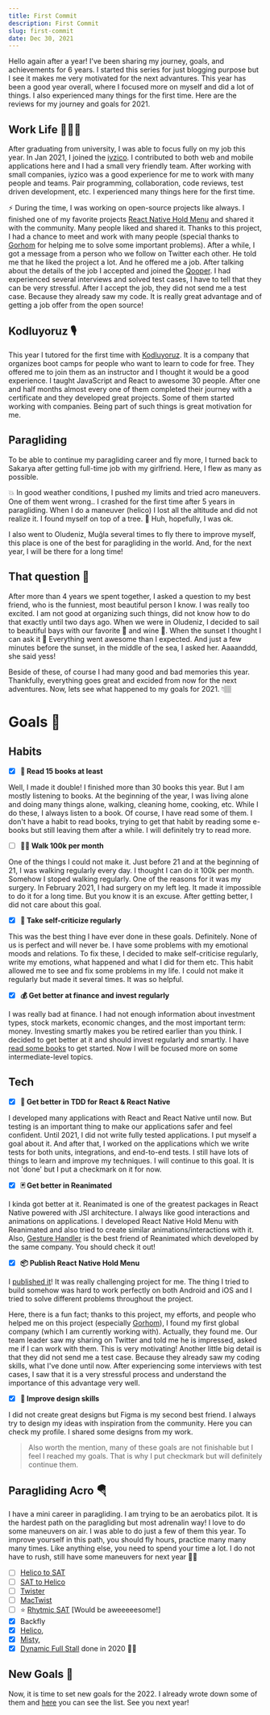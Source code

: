 ```yaml
---
title: First Commit
description: First Commit
slug: first-commit
date: Dec 30, 2021
---
```


Hello again after a year! I've been sharing my journey, goals, and achievements for 6 years. I started this series for just blogging purpose but I see it makes me very motivated for the next advantures. This year has been a good year overall, where I focused more on myself and did a lot of things. I also experienced many things for the first time. Here are the reviews for my journey and goals for 2021.

## Work Life 👨🏻‍💻

<!-- ![desk-setup](/blog/desk-setup-2021.jpg) -->

After graduating from university, I was able to focus fully on my job this year. In Jan 2021, I joined the [iyzico](https://www.iyzico.com/). I contributed to both web and mobile applications here and I had a small very friendly team. After working with small companies, iyzico was a good experience for me to work with many people and teams. Pair programming, collaboration, code reviews, test driven development, etc. I experienced many things here for the first time.

⚡️ During the time, I was working on open-source projects like always. I finished one of my favorite projects [React Native Hold Menu](https://github.com/enesozturk/react-native-hold-menu) and shared it with the community. Many people liked and shared it. Thanks to this project, I had a chance to meet and work with many people (special thanks to [Gorhom](https://github.com/gorhom) for helping me to solve some important problems). After a while, I got a message from a person who we follow on Twitter each other. He told me that he liked the project a lot. And he offered me a job. After talking about the details of the job I accepted and joined the [Qooper](https://qooper.io/). I had experienced several interviews and solved test cases, I have to tell that they can be very stressful. After I accept the job, they did not send me a test case. Because they already saw my code. It is really great advantage and of getting a job offer from the open source!

## Kodluyoruz 🎙

This year I tutored for the first time with [Kodluyoruz](https://www.kodluyoruz.org/). It is a company that organizes boot camps for people who want to learn to code for free. They offered me to join them as an instructor and I thought it would be a good experience. I taught JavaScript and React to awesome 30 people. After one and half months almost every one of them completed their journey with a certificate and they developed great projects. Some of them started working with companies. Being part of such things is great motivation for me.

## Paragliding

<!-- ![paragliding](/blog/paragliding-2021.jpeg) -->

To be able to continue my paragliding career and fly more, I turned back to Sakarya after getting full-time job with my girlfriend. Here, I flew as many as possible.

💥 In good weather conditions, I pushed my limits and tried acro maneuvers. One of them went wrong.. I crashed for the first time after 5 years in paragliding. When I do a maneuver (helico) I lost all the altitude and did not realize it. I found myself on top of a tree. 🌲 Huh, hopefully, I was ok.

I also went to Oludeniz, Muğla several times to fly there to improve myself, this place is one of the best for paragliding in the world. And, for the next year, I will be there for a long time!

## That question 💍

<!-- ![wane](/blog/wane-2021.jpeg) -->

After more than 4 years we spent together, I asked a question to my best friend, who is the funniest, most beautiful person I know. I was really too excited. I am not good at organizing such things, did not know how to do that exactly until two days ago. When we were in Oludeniz, I decided to sail to beautiful bays with our favorite 🍕 and wine 🥂. When the sunset I thought I can ask it 🤭 Everything went awesome than I expected. And just a few minutes before the sunset, in the middle of the sea, I asked her. Aaaanddd, she said yess!

Beside of these, of course I had many good and bad memories this year. Thankfully, everything goes great and excided from now for the next adventures. Now, lets see what happened to my goals for 2021. 👇🏽

#

# Goals 🎯

## Habits

- [x] **📗 Read 15 books at least**

Well, I made it double! I finished more than 30 books this year. But I am mostly listening to books. At the beginning of the year, I was living alone and doing many things alone, walking, cleaning home, cooking, etc. While I do these, I always listen to a book. Of course, I have read some of them. I don't have a habit to read books, trying to get that habit by reading some e-books but still leaving them after a while. I will definitely try to read more.

- [ ] **🚶🏻 Walk 100k per month**

One of the things I could not make it. Just before 21 and at the beginning of 21, I was walking regularly every day. I thought I can do it 100k per month. Somehow I stoped walking regularly. One of the reasons for it was my surgery. In February 2021, I had surgery on my left leg. It made it impossible to do it for a long time. But you know it is an excuse. After getting better, I did not care about this goal.

- [x] **🤔 Take self-criticize regularly**

This was the best thing I have ever done in these goals. Definitely. None of us is perfect and will never be. I have some problems with my emotional moods and relations. To fix these, I decided to make self-criticise regularly, write my emotions, what happened and what I did for them etc. This habit allowed me to see and fix some problems in my life. I could not make it regularly but made it several times. It was so helpful.

- [x] **💰 Get better at finance and invest regularly**

I was really bad at finance. I had not enough information about investment types, stock markets, economic changes, and the most important term: money. Investing smartly makes you be retired earlier than you think. I decided to get better at it and should invest regularly and smartly. I have [read some books](https://www.goodreads.com/review/list/102775572-enes-zt-rk?shelf=read) to get started. Now I will be focused more on some intermediate-level topics.

## Tech

- [x] **🧪 Get better in TDD for React & React Native**

I developed many applications with React and React Native until now. But testing is an important thing to make our applications safer and feel confident. Until 2021, I did not write fully tested applications. I put myself a goal about it. And after that, I worked on the applications which we write tests for both units, integrations, and end-to-end tests. I still have lots of things to learn and improve my techniques. I will continue to this goal. It is not 'done' but I put a checkmark on it for now.

- [x] **🃏 Get better in Reanimated**

I kinda got better at it. Reanimated is one of the greatest packages in React Native powered with JSI architecture. I always like good interactions and animations on applications. I developed React Native Hold Menu with Reanimated and also tried to create similar animations/interactions with it. Also, [Gesture Handler](https://github.com/software-mansion/react-native-gesture-handler) is the best friend of Reanimated which developed by the same company. You should check it out!

- [x] **📦 Publish React Native Hold Menu**

I [published it](https://twitter.com/enesozt_/status/1367894631346810882)! It was really challenging project for me. The thing I tried to build somehow was hard to work perfectly on both Android and iOS and I tried to solve different problems throughout the project.

Here, there is a fun fact; thanks to this project, my efforts, and people who helped me on this project (especially [Gorhom](https://github.com/gorhom)), I found my first global company (which I am currently working with). Actually, they found me. Our team leader saw my sharing on Twitter and told me he is impressed, asked me if I can work with them. This is very motivating! Another little big detail is that they did not send me a test case. Because they already saw my coding skills, what I've done until now. After experiencing some interviews with test cases, I saw that it is a very stressful process and understand the importance of this advantage very well.

- [x] **🎨 Improve design skills**

I did not create great designs but Figma is my second best friend. I always try to design my ideas with inspiration from the community. Here you can check my profile. I shared some designs from my work.

> Also worth the mention, many of these goals are not finishable but I feel I reached my goals. That is why I put checkmark but will definitely continue them.

## Paragliding Acro 🪂

I have a mini career in paragliding. I am trying to be an aerobatics pilot. It is the hardest path on the paragliding but most adrenalin way! I love to do some maneuvers on air. I was able to do just a few of them this year. To improve yourself in this path, you should fly hours, practice many many many times. Like anything else, you need to spend your time a lot. I do not have to rush, still have some maneuvers for next year 🤘🏽

- [ ] [Helico to SAT](https://www.youtube.com/watch?v=omZDLf9ckxE)
- [ ] [SAT to Helico](https://www.youtube.com/watch?v=Ybk41qEh0x8)
- [ ] [Twister](https://www.youtube.com/watch?v=sfE1FR8-cHc)
- [ ] [MacTwist](https://www.youtube.com/watch?v=sJjJA5RwKsY)
- [ ] ⭐️ [Rhytmic SAT](https://www.youtube.com/watch?v=xwhOmyksXXs) [Would be aweeeeesome!]
- [x] Backfly
- [x] [Helico](https://www.youtube.com/watch?v=wU4O8-FkSHA),
- [x] [Misty](https://www.youtube.com/watch?v=80KguolDEyg),
- [x] [Dynamic Full Stall](https://www.youtube.com/watch?v=Gsbo73AIhzA) done in 2020 🤘🏽

## New Goals 👀

Now, it is time to set new goals for the 2022. I already wrote down some of them and [here](/goals) you can see the list. See you next year!
